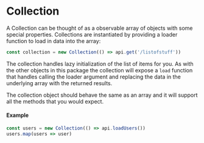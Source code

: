 Collection
==========

A Collection can be thought of as a observable array of objects with some
special properties. Collections are instantiated by providing a loader
function to load in data into the array:

```javascript
const collection = new Collection(() => api.get('/listofstuff'))
```

The collection handles lazy initialization of the list of items for you.
As with the other objects in this package the collection will expose a 
`load` function that handles calling the loader argument and replacing
the data in the underlying array with the returned results.

The collection object should behave the same as an array and it will 
support all the methods that you would expect.

#### Example
```javascript
const users = new Collection(() => api.loadUsers())
users.map(users => user)
```